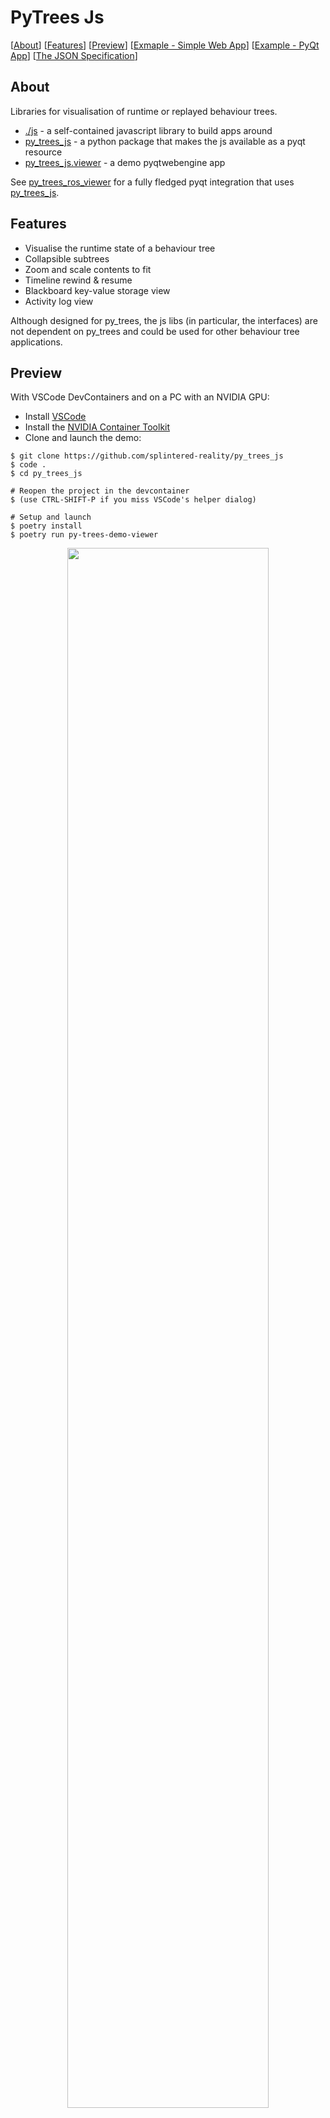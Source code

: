 # PyTrees Js

[[About](#about)] [[Features](#features)] [[Preview](#preview)] [[Exmaple - Simple Web App](#example---simple-web-app)] [[Example - PyQt App](#example---pyqt-app)] [[The JSON Specification](#the-json-specification)]

## About

Libraries for visualisation of runtime or replayed behaviour trees.

* [./js](./js) - a self-contained javascript library to build apps around
* [py_trees_js](./py_trees_js) - a python package that makes the js available as a pyqt resource
* [py_trees_js.viewer](./py_trees_js/viewer) - a demo pyqtwebengine app

See [py_trees_ros_viewer](https://github.com/splintered-reality/py_trees_ros_viewer) for a fully fledged pyqt integration that uses [py_trees_js](./py_trees_js).

## Features

* Visualise the runtime state of a behaviour tree
* Collapsible subtrees
* Zoom and scale contents to fit
* Timeline rewind & resume
* Blackboard key-value storage view
* Activity log view

Although designed for py_trees, the js libs (in particular, the interfaces) are not dependent on py_trees and could be used for other behaviour tree applications.

## Preview

With VSCode DevContainers and on a PC with an NVIDIA GPU:

* Install [VSCode](https://code.visualstudio.com/docs/setup/linux#_debian-and-ubuntu-based-distributions) 
* Install the [NVIDIA Container Toolkit](https://docs.nvidia.com/datacenter/cloud-native/container-toolkit/latest/install-guide.html#docker)
* Clone and launch the demo:

```
$ git clone https://github.com/splintered-reality/py_trees_js
$ code .
$ cd py_trees_js

# Reopen the project in the devcontainer
$ (use CTRL-SHIFT-P if you miss VSCode's helper dialog)

# Setup and launch
$ poetry install
$ poetry run py-trees-demo-viewer
```
<p align="center">
  <img src="images/splash.png" width="80%"/>
  <img src="images/screenshot.png" width="100%"/>
</p>

If you do not have a PC that meets those requirements, some alternative options:

* Install [Poetry](https://python-poetry.org/) and PyQt on your system or in a venv. Clone and launch.
* If you're just interested in seeing the demo viewer, `pip install --user py_trees_js` and launch the viewer
* Create your own devcontainer with something like the [desktop-lite](https://github.com/devcontainers/features/tree/main/src/desktop-lite) feature. If this works, send me a PR!

## Example - Simple Web App

Building a complete application that can render a behaviour tree stream is an effort that can be decomposed into two tasks:

1. Creating the web app for rendering trees and visualising a timeline
2. Wrapping the web app in a framework and connecting it to an external stream

The first stage is purely an exercise with html, css and javascript. The latter will depend on your use case - it could be a qt-js hybrid application (as exemplified here) for developers, an electron application for cross-platform and mobile deployment or a cloud based service.

This section will walk through how to build a web application with the provided js libraries. An example of wrapping the web app within a Qt-Js application will follow.

To get started, let's begin with a basic html page with two divs, one for the tree canvas and one for the timeline:

```xhtml
<!doctype html>
<html>
<head>
  <meta charset="utf-8">
  <title>PyTrees Viewer</title>
  <style>
    html {
      height: 100%  /* canvas is intended to fill the screen, cascading heights achieves this */
    }
    body {
      margin: 0;
      overflow:hidden;  /* no scrollbars */
      height: 100%  /* canvas is intended to fill the screen, cascading heights achieves this */
    }
  </style>
</head>
<body>
  <div id="canvas"></div>
  <div id="timeline"></div>
</body>
</html>
```

Next, bring in the javascript libraries. For exemplar purposes, it is assumed here that the libraries
have been made available alongside the html page - how is an integration detail depending on the mode
of deployment (see next section for an example).

Note that the `py_trees-<version>.js` library has only one dependency, [jointjs](https://resources.jointjs.com/docs/jointjs/v3.0/joint.html),
but that in turn has a few dependencies of it's own. The bundled libraries in the `js/jointjs` folder
of this repository correspond to the requirements for a specific version of jointjs and
have been tested to work with the accompany `py_trees-<version>.js` library.

You can verify that the libraries have been properly imported by calling `py_trees.hello()` which
will print version information of the loaded javascript libraries (if found) to the javascript console.

```xhtml
<!doctype html>
<html>
<head>
  <meta charset="utf-8">
  <title>PyTrees Viewer</title>
  <link rel="stylesheet" href="js/py_trees-0.6.0.css"/>
  <link rel="stylesheet" type="text/css" href="js/jointjs/joint-3.0.4.min.css"/>
  <script src="js/jointjs/dagre-0.8.4.min.js"></script>
  <script src="js/jointjs/graphlib-2.1.7.min.js"></script>
  <script src="js/jointjs/jquery-3.4.1.min.js"></script>
  <script src="js/jointjs/lodash-4.17.11.min.js"></script>
  <script src="js/jointjs/backbone-1.4.0.js"></script>
  <script src="js/jointjs/joint-3.0.4.min.js"></script>
  <script src="js/py_trees-0.6.0.js"></script>
  <!-- Web app integration css here -->
  <style>
    html {
      height: 100%  /* canvas is intended to fill the screen, cascading heights achieves this */
    }
    body {
      margin: 0;
      overflow:hidden;  /* no scrollbars */
      height: 100%  /* canvas is intended to fill the screen, cascading heights achieves this */
    }
  </style>
</head>
<body>
  <script type="text/javascript">
    py_trees.hello()
  </script>
  <div id="window">
    <div id="canvas"></div>
    <div id="timeline"></div>
  </div>
</body>
</html>
```

Output from `py_trees.hello()`:

```
********************************************************************************
                               Py Trees JS

 A javascript library for visualisation of executing behaviour trees.

 Version & Dependency Info:
  - py_trees:  0.6.0
    - jointjs :  3.1.0
       - backbone:  1.4.0
       - dagre   :  0.8.4
       - jquery  :  3.4.1
       - lodash  :  4.17.11
********************************************************************************
```

In the next iteration, the canvas is initialised and a callback for
accepting incoming trees from an external source is prepared. To test it,
pass it the demo tree provided by the library.

```xhtml
<!doctype html>
<html>
<head>
  <meta charset="utf-8">
  <title>PyTrees Viewer</title>
  <link rel="stylesheet" href="js/py_trees-0.6.0.css"/>
  <link rel="stylesheet" type="text/css" href="js/jointjs/joint-3.0.4.min.css"/>
  <script src="js/jointjs/dagre-0.8.4.min.js"></script>
  <script src="js/jointjs/graphlib-2.1.7.min.js"></script>
  <script src="js/jointjs/jquery-3.4.1.min.js"></script>
  <script src="js/jointjs/lodash-4.17.11.min.js"></script>
  <script src="js/jointjs/backbone-1.4.0.js"></script>
  <script src="js/jointjs/joint-3.0.4.min.js"></script>
  <script src="js/py_trees-0.6.0.js"></script>
  <!-- Web app integration css here -->
  <style>
    html {
      height: 100%  /* canvas is intended to fill the screen, cascading heights achieves this */
    }
    body {
      margin: 0;
      overflow:hidden;  /* no scrollbars */
      height: 100%  /* canvas is intended to fill the screen, cascading heights achieves this */
    }
  </style>
</head>
<body>
  <script type="text/javascript">
    py_trees.hello()
  </script>
  <div id="window">
    <div id="canvas"></div>
    <div id="timeline"></div>
  </div>
  <script type="text/javascript">
    // rendering canvas
    canvas_graph = py_trees.canvas.create_graph()
    canvas_paper = py_trees.canvas.create_paper({graph: canvas_graph})

    render_tree = function({tree}) {
      py_trees.canvas.update_graph({graph: canvas_graph, tree: tree})
      py_trees.canvas.layout_graph({graph: canvas_graph})
      if ( canvas_graph.get('scale_content_to_fit') ) {
        py_trees.canvas.scale_content_to_fit(canvas_paper)
      }
      return "rendered"
    }
    render_tree({tree: py_trees.experimental.create_demo_tree_definition()})
  </script>
</body>
</html>
```

At this point, your web app should be visualising a single tree and
zoom/collapse/scale to fit interactions functional. I'm happy, you should be too!

Adding a timeline to the application is optional, but the code does not
change significantly and is a very useful feature to have. The built-in demo
app's [index.html](py_trees_js/viewer/html/index.html) does exactly this. The code is reproduced below for convenience.

```xhtml
<!doctype html>
<html>
<head>
  <meta charset="utf-8">
  <title>PyTrees Viewer</title>
  <link rel="stylesheet" href="js/py_trees-0.6.0.css"/>
  <link rel="stylesheet" type="text/css" href="js/jointjs/joint-3.0.4.min.css"/>
  <script src="js/jointjs/dagre-0.8.4.min.js"></script>
  <script src="js/jointjs/graphlib-2.1.7.min.js"></script>
  <script src="js/jointjs/jquery-3.4.1.min.js"></script>
  <script src="js/jointjs/lodash-4.17.11.min.js"></script>
  <script src="js/jointjs/backbone-1.4.0.js"></script>
  <script src="js/jointjs/joint-3.0.4.min.js"></script>
  <script src="js/py_trees-0.6.0.js"></script>
  <!-- Web app integration css here -->
  <style>
    html {
      height: 100%  /* canvas is intended to fill the screen, cascading heights achieves this */
    }
    body {
      margin: 0;
      overflow:hidden;  /* no scrollbars */
      height: 100%  /* canvas is intended to fill the screen, cascading heights achieves this */
    }
  </style>
</head>
<body>
  <script type="text/javascript">
    py_trees.hello()
  </script>
  <div id="window">
    <div id="canvas"></div>
    <div id="timeline"></div>
  </div>
  <script type="text/javascript">
    // rendering canvas
    canvas_graph = py_trees.canvas.create_graph()
    canvas_paper = py_trees.canvas.create_paper({graph: canvas_graph})

    // event timeline
    timeline_graph = py_trees.timeline.create_graph({event_cache_limit: 100});
    timeline_paper = py_trees.timeline.create_paper({
        timeline_graph: timeline_graph,
        canvas_graph: canvas_graph,
        canvas_paper: canvas_paper,
    })

    // react to window resizing events
    $(window).resize(function() {
      py_trees.canvas.on_window_resize(canvas_paper)
      py_trees.timeline.on_window_resize(timeline_paper)
    })

    render_tree = function({tree}) {
      py_trees.timeline.add_tree_to_cache({
          timeline_graph: timeline_graph,
          canvas_graph: canvas_graph,
          canvas_paper: canvas_paper,
          tree: tree
      })
      return "rendered"
    }
  </script>
</body>
</html>
```

## Example - PyQt App

The `py-trees-demo-viewer` app is a qt-js hybrid application using `qtwebengine`.
Every time a qt button is pressed, an internally generated tree snapshot is sent to `render_tree()` in the embedded web application. From here, it is not too hard to
imagine connecting the qt application to an actual external source. The qt layer
then acts as a shim or relay transferring messages to the internal web app.

How does it work? 

* The js libs are made available as a `.qrc` resource [1]
* A simple web app is made available as another `.qrc` resource
* Both resources are consumed by the QWebEngine View to serve the app

[1] This can be made available separately and as a dependency to the actual
pyqt application. For instance, the [py_trees_js](./py_trees_js) package is a dependency of [py_trees_ros_viewer](https://github.com/splintered-reality/py_trees_ros_viewer).

In more detail...

### The JS Libraries

1. Bundle the javascript resources into a `.qrc` file
2. Generate the resources as a c++ library / python module
3. Deploy the c++ library/python module in your development environment

In this case, the py_trees and jointjs javascript libraries have been listed
in [py_trees_js/resources.qrc](py_trees_js/resources.qrc), generated using
[py_trees_js/gen.bash](py_trees_js/gen.bash), resulting in the importable module
[py_trees_js/resources.py](py_trees_js/resources.py). From this point, any pythonic
Qt application wishing to visualise behaviour trees need only import this module from the `py_trees_js` package.

### The Web App

1. Bundle the `.html`/`.css` pages into a `.qrc` file
2. Import into directly into designer when building your Qt application

In this case, our web app ([py_trees_js/viewer/html/index.html](py_trees_js/viewer/html/index.html)) has been rolled into [py_trees_js/viewer/web_app.qrc](py_trees_js/viewer/web_app.qrc) which is directly loaded into [py_trees_js/viewer/web_view.ui](py_trees_js/viewer/web_view.ui) where the URL property of the QWebEngineView widget has been configured with the resources `index.html`.

You could alternatively, generate a module from the `.qrc` and import that into the
relevant python code as was done for the javascript resources.

### The Qt Application

The Qt application can be designed in whatever way you're most comfortable with - via
Designer, pure C++ or python. In this case, Qt's Designer is used to produce the `.ui`
files which are generated into python modules and finally customised and brought together
as a PyQt5 application. Refer to [py_trees_js/viewer](py_trees_js/viewer) for more details
or as a reference example from which to start your own Qt-Js hybrid application.

Key elements:

1. Build your Qt application around a QWebEngineView widget
2. Link/import the javascript module in the web engine view class
3. Load the html page into the QWebEngineView view

Do not use the QWebView widget - this is deprecating in favour of the QWebEngineView widget. The most notable difference is that QWebView uses Qt's old webkit, while QWebEngineView makes use of Chromium's webkit.

Note that the second step automagically makes available the javascript resources to the application
when it's loaded. It's not terribly fussy about where it gets loaded, see [py_trees_js/viewer/web_view.py](py_trees_js/viewer/web_view.py) for an example:

```
# This is the module generated by running pyrcc5 on the js libraries .qrc
# It could have been equivalently deployed in a completely different python package
import py_trees_js.resources
```

Loading the web page can be accomplished in designer. Simply point it at your qresource file
and set the dynamic URL property on the QWebEngineView widget. Alternatively you can import
the resource module and load it via QWebEngineView's `load` api.

#### Qt-Js Interactions

Qt and JS can interact directly over snippets of javascript code (via `runJavaScript()`
or over QWebChannel (a mechanism similar to sigslots) where more complexity is needed.
The example application here calls on the `render_tree()` method we created earlier in
the web application to send trees to the app. Example code from [py_trees_js/viewer/viewer.py](py_trees_js/viewer/viewer.py) which handles button clicks to cycle through a list of
demonstration trees:

```
def send_tree_response(reply):
    console.logdebug("reply: '{}' [viewer]".format(reply))


@qt_core.pyqtSlot()
def send_tree(web_view_page, demo_trees, unused_checked):
    demo_trees[send_tree.index]['timestamp'] = time.time()
    console.logdebug("send: tree '{}' [{}][viewer]".format(
        send_tree.index, demo_trees[send_tree.index]['timestamp'])
    )
    javascript_command = "render_tree({{tree: {}}})".format(demo_trees[send_tree.index])
    web_view_page.runJavaScript(javascript_command, send_tree_response)
    send_tree.index = 0 if send_tree.index == 2 else send_tree.index + 1

send_tree.index = 0
```

## The JSON Specification

TODO: A JSon schema

Roughly, the specification expects json objects of the form:

* timestamp: int
* behaviours: dict[str, dict]
* (optional) visited_path: list[str]
* (optional) blackboard: {
*    behaviours: dict[str, dict[str, str]],
*    data: dict[str, str]
* }
* (optional) activity: list[str]

where each behaviour in the dict has specification:

* id: str
* status: Union[`INVALID`,`FAILURE`, `RUNNING`, `SUCCESS`]
* name: str
* colour: <html style hex code>
* (optional) children: List[str]
* (optional) data: <generic key-value dictionary>

Identification strings (id's) must be unique and are used as both keys for the
behaviours dictionary, children and visited_path variables.

An example (extracted from `py_trees.experimental.create_demo_tree_definition()`):

```
{
    timestamp: 1563938995,
    visited_path: ['1', '2', '3', '4', '5', '7', '8'],
    behaviours: {
        '1': {
            id: '1',
            status: 'RUNNING',
            name: 'Selector',
            colour: '#00FFFF',
            children: ['2', '3', '4', '6'],
            data: {
                Type: 'py_trees.composites.Selector',
                Feedback: "Decision maker",
            },
        },
        '2': {
            id: '2',
            status: 'FAILURE',
            name: 'Worker',
            colour: '#FFA500',
            children: ['7', '8', '9'],
            data: {
                Type: 'py_trees.composites.Sequence',
                Feedback: "Worker"
            },
        },
    }
    'blackboard': {
        'behaviours': {  # key metadata per behaviour
            '2': {
                '/parameters/initial_value': 'r',
                '/state/worker': 'w'
            },
        },
        'data': {
            '/parameters/initial_value': 'foo',
            '/state/worker': 'bar',
        },
    'activity': [
        "<text style='color: blue;'>Worker initialised with 'foo'</text>'",
        "<text style='color: red;'>Worker wrote 'bar'</text>'",
    ]
}
